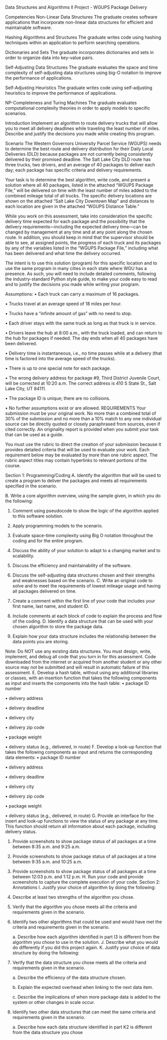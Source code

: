 Data Structures and Algorithms II Project - WGUPS Package Delivery

Competencies
Non-Linear Data Structures
The graduate creates software applications that incorporate non-linear data structures for efficient and maintainable software.

Hashing Algorithms and Structures
The graduate writes code using hashing techniques within an application to perform searching operations.

Dictionaries and Sets
The graduate incorporates dictionaries and sets in order to organize data into key-value pairs.

Self-Adjusting Data Structures
The graduate evaluates the space and time complexity of self-adjusting data structures using big-O notation to improve the performance of applications.

Self-Adjusting Heuristics
The graduate writes code using self-adjusting heuristics to improve the performance of applications.

NP-Completeness and Turing Machines
The graduate evaluates computational complexity theories in order to apply models to specific scenarios.

Introduction
Implement an algorithm to route delivery trucks that will allow you to meet all delivery deadlines while traveling the least number of miles. Describe and justify the decisions you made while creating this program.

Scenario
The Western Governors University Parcel Service (WGUPS) needs to determine the best route and delivery distribution for their Daily Local Deliveries (DLD) because packages are not currently being consistently delivered by their promised deadline. The Salt Lake City DLD route has three trucks, two drivers, and an average of 40 packages to deliver each day; each package has specific criteria and delivery requirements.

Your task is to determine the best algorithm, write code, and present a solution where all 40 packages, listed in the attached “WGUPS Package File,” will be delivered on time with the least number of miles added to the combined mileage total of all trucks. The specific delivery locations are shown on the attached “Salt Lake City Downtown Map” and distances to each location are given in the attached “WGUPS Distance Table.”

While you work on this assessment, take into consideration the specific delivery time expected for each package and the possibility that the delivery requirements—including the expected delivery time—can be changed by management at any time and at any point along the chosen route. In addition, you should keep in mind that the supervisor should be able to see, at assigned points, the progress of each truck and its packages by any of the variables listed in the “WGUPS Package File,” including what has been delivered and what time the delivery occurred.

The intent is to use this solution (program) for this specific location and to use the same program in many cities in each state where WGU has a presence. As such, you will need to include detailed comments, following the industry-standard Python style guide, to make your code easy to read and to justify the decisions you made while writing your program.

Assumptions:
•  Each truck can carry a maximum of 16 packages.

•  Trucks travel at an average speed of 18 miles per hour.

•  Trucks have a “infinite amount of gas” with no need to stop.

•  Each driver stays with the same truck as long as that truck is in service.

•  Drivers leave the hub at 8:00 a.m., with the truck loaded, and can return to the hub for packages if needed. 
The day ends when all 40 packages have been delivered.

•  Delivery time is instantaneous, i.e., no time passes while at a delivery 
(that time is factored into the average speed of the trucks).

•  There is up to one special note for each package.

•  The wrong delivery address for package #9, Third District Juvenile Court, will be corrected at 10:20 a.m. The correct 
address is 410 S State St., Salt Lake City, UT 84111.

•  The package ID is unique; there are no collisions.

•  No further assumptions exist or are allowed.
REQUIREMENTS
Your submission must be your original work. No more than a combined total of 30% of the submission and no more than a 10% match to any one individual source can be directly quoted or closely paraphrased from sources, even if cited correctly. An originality report is provided when you submit your task that can be used as a guide.

You must use the rubric to direct the creation of your submission because it provides detailed criteria that will be used to evaluate your work. Each requirement below may be evaluated by more than one rubric aspect. The rubric aspect titles may contain hyperlinks to relevant portions of the course.

Section 1: Programming/Coding
A. Identify the algorithm that will be used to create a program to deliver the packages and meets all requirements
specified in the scenario.

B. Write a core algorithm overview, using the sample given, in which you do the following:
1.  Comment using pseudocode to show the logic of the algorithm applied to this software solution.

2.  Apply programming models to the scenario.

3.  Evaluate space-time complexity using Big O notation throughout the coding and for the entire program.

4.  Discuss the ability of your solution to adapt to a changing market and to scalability.

5.  Discuss the efficiency and maintainability of the software.

6.  Discuss the self-adjusting data structures chosen and their strengths and weaknesses based on the scenario.
C. Write an original code to solve and to meet the requirements of lowest mileage usage and having all packages delivered on time.
1.  Create a comment within the first line of your code that includes your first name, last name, and student ID.

2.  Include comments at each  block of code to explain the process and flow of the coding.
D. Identify a data structure that can be used with your chosen algorithm to store the package data.
1.  Explain how your data structure includes the relationship between the data points you are storing.

Note: Do NOT use any existing data structures. You must design, write, implement, and debug all code that you turn in 
for this assessment. Code downloaded from the internet or acquired from another student or any other source may not be 
submitted and will result in automatic failure of this assessment.
E. Develop a hash table, without using any additional libraries or classes, with an insertion function that takes the following components as input and inserts the components into the hash table:
•  package ID number

•  delivery address

•  delivery deadline

•  delivery city

•  delivery zip code

•  package weight

•  delivery status (e.g., delivered, in route)
F. Develop a look-up function that takes the following components as input and returns the corresponding data elements:
•  package ID number

•  delivery address

•  delivery deadline

•  delivery city

•  delivery zip code

•  package weight

•  delivery status (e.g., delivered, in route)
G. Provide an interface for the insert and look-up functions to view the status of any package at any time. This function should return all information about each package, including delivery status.
1.  Provide screenshots to show package status of all packages at a time between 8:35 a.m. and 9:25 a.m.

2.  Provide screenshots to show package status of all packages at a time between 9:35 a.m. and 10:25 a.m.

3.  Provide screenshots to show package status of all packages at a time between 12:03 p.m. and 1:12 p.m.
H. Run your code and provide screenshots to capture the complete execution of your code.
Section 2: Annotations
I. Justify your choice of algorithm by doing the following:
1.  Describe at least  two strengths of the algorithm you chose.

2.  Verify that the algorithm you chose meets all  the criteria and requirements given in the scenario.

3.  Identify two other algorithms that could be used and would have met the criteria and requirements given in the 
scenario.

    a.  Describe how each  algorithm identified in part I3 is different from the algorithm you chose to use in the solution.
J. Describe what you would do differently if you did this project again.
K. Justify your choice of data structure by doing the following:
1.  Verify that the data structure you chose meets all  the criteria and requirements given in the scenario.

    a.  Describe the efficiency of the data structure chosen.

    b.  Explain the expected overhead when linking to the next data item.
    
    c.  Describe the implications of when more package data is added to the system or other changes in scale occur.

2.  Identify two other data structures that can meet the same criteria and requirements given in the scenario.

    a.  Describe how each  data structure identified in part K2 is different from the data structure you chose
